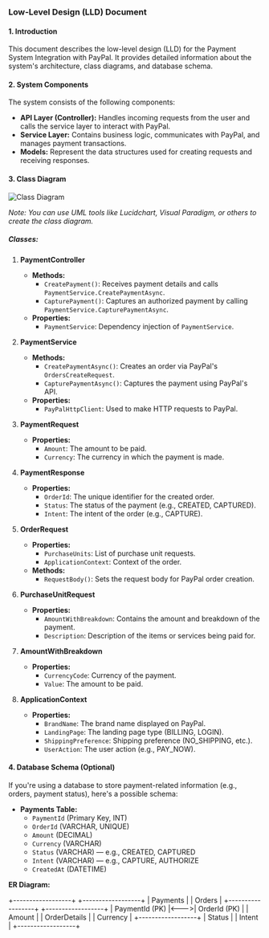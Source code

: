 ### **Low-Level Design (LLD) Document**

#### 1. **Introduction**

This document describes the low-level design (LLD) for the Payment System Integration with PayPal. It provides detailed information about the system's architecture, class diagrams, and database schema.

#### 2. **System Components**

The system consists of the following components:
- **API Layer (Controller):** Handles incoming requests from the user and calls the service layer to interact with PayPal.
- **Service Layer:** Contains business logic, communicates with PayPal, and manages payment transactions.
- **Models:** Represent the data structures used for creating requests and receiving responses.

#### 3. **Class Diagram**

![Class Diagram](https://via.placeholder.com/500x300?text=Class+Diagram+Placeholder)

*Note: You can use UML tools like Lucidchart, Visual Paradigm, or others to create the class diagram.*

##### Classes:
1. **PaymentController**
   - **Methods:**
     - `CreatePayment()`: Receives payment details and calls `PaymentService.CreatePaymentAsync`.
     - `CapturePayment()`: Captures an authorized payment by calling `PaymentService.CapturePaymentAsync`.
   - **Properties:**
     - `PaymentService`: Dependency injection of `PaymentService`.

2. **PaymentService**
   - **Methods:**
     - `CreatePaymentAsync()`: Creates an order via PayPal's `OrdersCreateRequest`.
     - `CapturePaymentAsync()`: Captures the payment using PayPal's API.
   - **Properties:**
     - `PayPalHttpClient`: Used to make HTTP requests to PayPal.

3. **PaymentRequest**
   - **Properties:**
     - `Amount`: The amount to be paid.
     - `Currency`: The currency in which the payment is made.

4. **PaymentResponse**
   - **Properties:**
     - `OrderId`: The unique identifier for the created order.
     - `Status`: The status of the payment (e.g., CREATED, CAPTURED).
     - `Intent`: The intent of the order (e.g., CAPTURE).

5. **OrderRequest**
   - **Properties:**
     - `PurchaseUnits`: List of purchase unit requests.
     - `ApplicationContext`: Context of the order.
   - **Methods:**
     - `RequestBody()`: Sets the request body for PayPal order creation.

6. **PurchaseUnitRequest**
   - **Properties:**
     - `AmountWithBreakdown`: Contains the amount and breakdown of the payment.
     - `Description`: Description of the items or services being paid for.

7. **AmountWithBreakdown**
   - **Properties:**
     - `CurrencyCode`: Currency of the payment.
     - `Value`: The amount to be paid.

8. **ApplicationContext**
   - **Properties:**
     - `BrandName`: The brand name displayed on PayPal.
     - `LandingPage`: The landing page type (BILLING, LOGIN).
     - `ShippingPreference`: Shipping preference (NO_SHIPPING, etc.).
     - `UserAction`: The user action (e.g., PAY_NOW).

#### 4. **Database Schema (Optional)**

If you're using a database to store payment-related information (e.g., orders, payment status), here's a possible schema:

- **Payments Table:**
  - `PaymentId` (Primary Key, INT)
  - `OrderId` (VARCHAR, UNIQUE)
  - `Amount` (DECIMAL)
  - `Currency` (VARCHAR)
  - `Status` (VARCHAR) — e.g., CREATED, CAPTURED
  - `Intent` (VARCHAR) — e.g., CAPTURE, AUTHORIZE
  - `CreatedAt` (DATETIME)

**ER Diagram:**

+------------------+ +------------------+ | Payments | | Orders | +------------------+ +------------------+ | PaymentId (PK) |<--->| OrderId (PK) | | Amount | | OrderDetails | | Currency | +------------------+ | Status | | Intent | +------------------+

